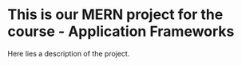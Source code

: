 # This is our MERN project for the course - Application Frameworks

Here lies a description of the project.